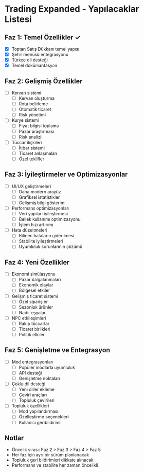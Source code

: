 # Trading Expanded - Yapılacaklar Listesi

## Faz 1: Temel Özellikler ✓
- [x] Toptan Satış Dükkanı temel yapısı
- [x] Şehir menüsü entegrasyonu
- [x] Türkçe dil desteği
- [x] Temel dokümantasyon

## Faz 2: Gelişmiş Özellikler
- [ ] Kervan sistemi
  - [ ] Kervan oluşturma
  - [ ] Rota belirleme
  - [ ] Otomatik ticaret
  - [ ] Risk yönetimi
  
- [ ] Kurye sistemi
  - [ ] Fiyat bilgisi toplama
  - [ ] Pazar araştırması
  - [ ] Risk analizi
  
- [ ] Tüccar ilişkileri
  - [ ] İtibar sistemi
  - [ ] Ticaret anlaşmaları
  - [ ] Özel teklifler

## Faz 3: İyileştirmeler ve Optimizasyonlar
- [ ] UI/UX geliştirmeleri
  - [ ] Daha modern arayüz
  - [ ] Grafiksel istatistikler
  - [ ] Gelişmiş bilgi gösterimi
  
- [ ] Performans optimizasyonları
  - [ ] Veri yapıları iyileştirmesi
  - [ ] Bellek kullanımı optimizasyonu
  - [ ] İşlem hızı artırımı
  
- [ ] Hata düzeltmeleri
  - [ ] Bilinen hataların giderilmesi
  - [ ] Stabilite iyileştirmeleri
  - [ ] Uyumluluk sorunlarının çözümü

## Faz 4: Yeni Özellikler
- [ ] Ekonomi simülasyonu
  - [ ] Pazar dalgalanmaları
  - [ ] Ekonomik olaylar
  - [ ] Bölgesel etkiler
  
- [ ] Gelişmiş ticaret sistemi
  - [ ] Özel siparişler
  - [ ] Sezonluk ürünler
  - [ ] Nadir eşyalar
  
- [ ] NPC etkileşimleri
  - [ ] Rakip tüccarlar
  - [ ] Ticaret birlikleri
  - [ ] Politik etkiler

## Faz 5: Genişletme ve Entegrasyon
- [ ] Mod entegrasyonları
  - [ ] Popüler modlarla uyumluluk
  - [ ] API desteği
  - [ ] Genişletme noktaları
  
- [ ] Çoklu dil desteği
  - [ ] Yeni diller ekleme
  - [ ] Çeviri araçları
  - [ ] Topluluk çevirileri
  
- [ ] Topluluk özellikleri
  - [ ] Mod yapılandırması
  - [ ] Özelleştirme seçenekleri
  - [ ] Kullanıcı geribildirimi

## Notlar
- Öncelik sırası: Faz 2 > Faz 3 > Faz 4 > Faz 5
- Her faz için ayrı bir sürüm planlanacak
- Topluluk geri bildirimleri dikkate alınacak
- Performans ve stabilite her zaman öncelikli 
